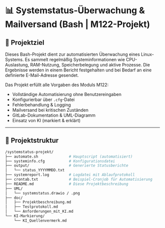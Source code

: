 # 📊 Systemstatus-Überwachung & Mailversand (Bash | M122-Projekt)

## 🎯 Projektziel

Dieses Bash-Projekt dient zur automatisierten Überwachung eines Linux-Systems. Es sammelt regelmäßig Systeminformationen wie CPU-Auslastung, RAM-Nutzung, Speicherbelegung und aktive Prozesse. Die Ergebnisse werden in einem Bericht festgehalten und bei Bedarf an eine definierte E-Mail-Adresse gesendet.

Das Projekt erfüllt alle Vorgaben des Moduls M122:

- Vollständige Automatisierung ohne Benutzereingaben
- Konfigurierbar über `.cfg`-Datei
- Fehlerbehandlung & Logging
- Mailversand bei kritischen Zuständen
- GitLab-Dokumentation & UML-Diagramm
- Einsatz von KI (markiert & erklärt)

---

## 📁 Projektstruktur

```bash
/systemstatus-projekt/
├── automate.sh              # Hauptscript (automatisiert)
├── systeminfo.cfg           # Konfigurationsdatei
├── output/                  # Generierte Statusberichte
│   └── status_YYYYMMDD.txt
├── systemreport.log         # Logdatei mit Ablaufprotokoll
├── crontab.txt              # Beispiel-Cronjob für Automatisierung
├── README.md                # Diese Projektbeschreibung
├── UML/
│   └── systemstatus.drawio / .png
├── doc/
│   ├── Projektbeschreibung.md
│   ├── Testprotokoll.md
│   └── Anforderungen_mit_KI.md
└── KI-Markierung/
    └── KI_Quellenvermerk.md
